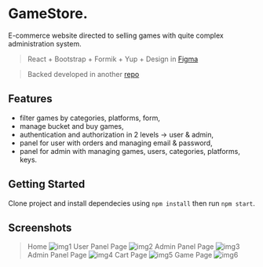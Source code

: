 # GameStore.
E-commerce website directed to selling games with quite complex administration system.

> React + Bootstrap + Formik + Yup + Design in [Figma](https://www.figma.com/file/KfGp9R4EPAuza4mP0AGZw0/AGH-DB-project%3A-Shop-with-games?node-id=6%3A567)

> Backed developed in another [repo](https://github.com/konradkar2/store)

## Features
- filter games by categories, platforms, form,
- manage bucket and buy games,
- authentication and authorization in 2 levels -> user & admin,
- panel for user with orders and managing email & password,
- panel for admin with managing games, users, categories, platforms, keys.

## Getting Started

Clone project and install dependecies using `npm install` then run `npm start`.

## Screenshots
> Home
![img1](https://github.com/Matt444/store-frontend/blob/master/screenshots/1.png)
> User Panel Page
![img2](https://github.com/Matt444/store-frontend/blob/master/screenshots/2.png)
> Admin Panel Page
![img3](https://github.com/Matt444/store-frontend/blob/master/screenshots/3.png)
> Admin Panel Page
![img4](https://github.com/Matt444/store-frontend/blob/master/screenshots/4.png)
> Cart Page
![img5](https://github.com/Matt444/store-frontend/blob/master/screenshots/5.png)
> Game Page
![img6](https://github.com/Matt444/store-frontend/blob/master/screenshots/6.png)
